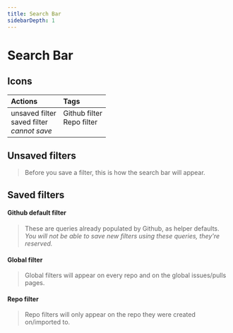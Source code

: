 ```yaml
---
title: Search Bar
sidebarDepth: 1
---
```


# Search Bar

## Icons

<table>
  <thead align="left">
    <th>Actions</th>
    <th>Tags</th>
  </thead>
  <tr>
    <td valign="top">
      <ul style="list-style: none; padding: 0; margin: 0;">
        <li><GsfIcon icon="heartOutline"/> unsaved filter</li>
        <li><GsfIcon icon="heart"/> saved filter</li>
        <li><GsfIcon icon="lock"/> <i>cannot save</i></li>
      </ul>
    </td>
    <td valign="top">
      <ul style="list-style: none; padding: 0; margin: 0;">
        <li><GsfIcon icon="github"/> Github filter</li>
        <li><GsfIcon icon="repo"/> Repo filter</li>
      </ul>
    </td>
  </tr>
</table>

## Unsaved filters

> Before you save a filter, this is how the search bar will appear.

<GsfSearchBar
  variant="new"
  width="100%"/>


## Saved filters

#### Github default filter
> These are queries already populated by Github, as helper defaults.
> <br>*You will not be able to save new filters using these queries, they're reserved.*

<GsfSearchBar
  variant="default"
  width="100%"/>

#### Global filter
> Global filters will appear on every repo and on the global issues/pulls pages.

<GsfSearchBar
  variant="global"
  width="100%"/>

#### Repo filter
> Repo filters will only appear on the repo they were created on/imported to.

<GsfSearchBar
  variant="repo"
  width="100%"/>
